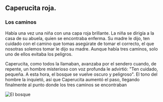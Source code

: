 ## Caperucita roja.
### Los caminos 
Había una vez una niña con una capa roja brillante. La niña se dirigía a la casa de su abuela, quien se encontraba enferma. Su madre le dijo, ten cuidado con el camino que tomas asegúrate de tomar el correcto, el que nosotras solemos tomar le dijo su madre. Aunque había tres caminos, solo uno de ellos evitaba los peligros. 

Caperucita, como todos la llamaban, avanzaba por el sendero cuando, de repente, un hombre misterioso con voz profunda le advirtió: "Ten cuidado, pequeña. A esta hora, el bosque se vuelve oscuro y peligroso". El tono del hombre la inquietó, así que Caperucita aumentó el paso, llegando finalmente al punto donde los tres caminos se encontraban 


![El bosque](https://i.pinimg.com/736x/ec/3e/db/ec3edbbedc45d3ee1d444d5c65e1926e.jpg)


